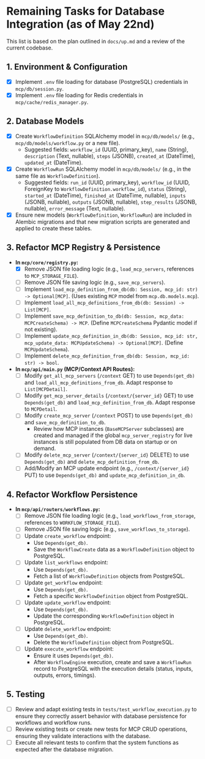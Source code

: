 # Remaining Tasks for Database Integration (as of May 22nd)

This list is based on the plan outlined in `docs/up.md` and a review of the current codebase.

## 1. Environment & Configuration
- [x] Implement `.env` file loading for database (PostgreSQL) credentials in `mcp/db/session.py`.
- [x] Implement `.env` file loading for Redis credentials in `mcp/cache/redis_manager.py`.

## 2. Database Models
- [x] Create `WorkflowDefinition` SQLAlchemy model in `mcp/db/models/` (e.g., `mcp/db/models/workflow.py` or a new file).
    - Suggested fields: `workflow_id` (UUID, primary_key), `name` (String), `description` (Text, nullable), `steps` (JSONB), `created_at` (DateTime), `updated_at` (DateTime).
- [x] Create `WorkflowRun` SQLAlchemy model in `mcp/db/models/` (e.g., in the same file as `WorkflowDefinition`).
    - Suggested fields: `run_id` (UUID, primary_key), `workflow_id` (UUID, ForeignKey to `WorkflowDefinition.workflow_id`), `status` (String), `started_at` (DateTime), `finished_at` (DateTime, nullable), `inputs` (JSONB, nullable), `outputs` (JSONB, nullable), `step_results` (JSONB, nullable), `error_message` (Text, nullable).
- [x] Ensure new models (`WorkflowDefinition`, `WorkflowRun`) are included in Alembic migrations and that new migration scripts are generated and applied to create these tables.

## 3. Refactor MCP Registry & Persistence
- **In `mcp/core/registry.py`:**
    - [x] Remove JSON file loading logic (e.g., `load_mcp_servers`, references to `MCP_STORAGE_FILE`).
    - [ ] Remove JSON file saving logic (e.g., `save_mcp_servers`).
    - [ ] Implement `load_mcp_definition_from_db(db: Session, mcp_id: str) -> Optional[MCP]`. (Uses existing `MCP` model from `mcp.db.models.mcp`).
    - [ ] Implement `load_all_mcp_definitions_from_db(db: Session) -> List[MCP]`.
    - [ ] Implement `save_mcp_definition_to_db(db: Session, mcp_data: MCPCreateSchema) -> MCP`. (Define `MCPCreateSchema` Pydantic model if not existing).
    - [ ] Implement `update_mcp_definition_in_db(db: Session, mcp_id: str, mcp_update_data: MCPUpdateSchema) -> Optional[MCP]`. (Define `MCPUpdateSchema`).
    - [ ] Implement `delete_mcp_definition_from_db(db: Session, mcp_id: str) -> bool`.
- **In `mcp/api/main.py` (MCP/Context API Routes):**
    - [ ] Modify `get_all_mcp_servers` (`/context` GET) to use `Depends(get_db)` and `load_all_mcp_definitions_from_db`. Adapt response to `List[MCPDetail]`.
    - [ ] Modify `get_mcp_server_details` (`/context/{server_id}` GET) to use `Depends(get_db)` and `load_mcp_definition_from_db`. Adapt response to `MCPDetail`.
    - [ ] Modify `create_mcp_server` (`/context` POST) to use `Depends(get_db)` and `save_mcp_definition_to_db`.
        - Review how MCP instances (`BaseMCPServer` subclasses) are created and managed if the global `mcp_server_registry` for live instances is still populated from DB data on startup or on demand.
    - [ ] Modify `delete_mcp_server` (`/context/{server_id}` DELETE) to use `Depends(get_db)` and `delete_mcp_definition_from_db`.
    - [ ] Add/Modify an MCP update endpoint (e.g., `/context/{server_id}` PUT) to use `Depends(get_db)` and `update_mcp_definition_in_db`.

## 4. Refactor Workflow Persistence
- **In `mcp/api/routers/workflows.py`:**
    - [ ] Remove JSON file loading logic (e.g., `load_workflows_from_storage`, references to `WORKFLOW_STORAGE_FILE`).
    - [ ] Remove JSON file saving logic (e.g., `save_workflows_to_storage`).
    - [ ] Update `create_workflow` endpoint:
        - Use `Depends(get_db)`.
        - Save the `WorkflowCreate` data as a `WorkflowDefinition` object to PostgreSQL.
    - [ ] Update `list_workflows` endpoint:
        - Use `Depends(get_db)`.
        - Fetch a list of `WorkflowDefinition` objects from PostgreSQL.
    - [ ] Update `get_workflow` endpoint:
        - Use `Depends(get_db)`.
        - Fetch a specific `WorkflowDefinition` object from PostgreSQL.
    - [ ] Update `update_workflow` endpoint:
        - Use `Depends(get_db)`.
        - Update the corresponding `WorkflowDefinition` object in PostgreSQL.
    - [ ] Update `delete_workflow` endpoint:
        - Use `Depends(get_db)`.
        - Delete the `WorkflowDefinition` object from PostgreSQL.
    - [ ] Update `execute_workflow` endpoint:
        - Ensure it uses `Depends(get_db)`.
        - After `WorkflowEngine` execution, create and save a `WorkflowRun` record to PostgreSQL with the execution details (status, inputs, outputs, errors, timings).

## 5. Testing
- [ ] Review and adapt existing tests in `tests/test_workflow_execution.py` to ensure they correctly assert behavior with database persistence for workflows and workflow runs.
- [ ] Review existing tests or create new tests for MCP CRUD operations, ensuring they validate interactions with the database.
- [ ] Execute all relevant tests to confirm that the system functions as expected after the database migration. 